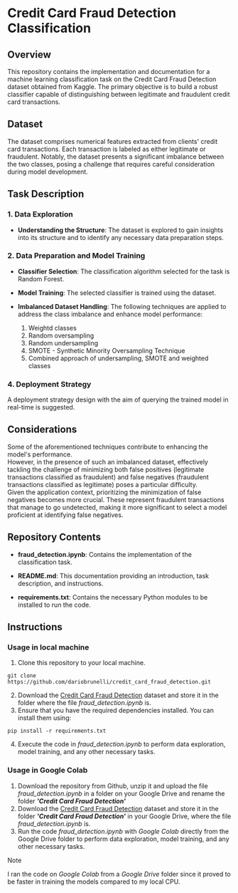 # Credit Card Fraud Detection Classification

## Overview

This repository contains the implementation and documentation for a machine learning classification task on the Credit Card Fraud Detection dataset obtained from Kaggle. The primary objective is to build a robust classifier capable of distinguishing between legitimate and fraudulent credit card transactions.

## Dataset

The dataset comprises numerical features extracted from clients' credit card transactions. Each transaction is labeled as either legitimate or fraudulent. Notably, the dataset presents a significant imbalance between the two classes, posing a challenge that requires careful consideration during model development.

## Task Description

### 1. Data Exploration

- **Understanding the Structure**: The dataset is explored to gain insights into its structure and to identify any necessary data preparation steps.

### 2. Data Preparation and Model Training

- **Classifier Selection**: The classification algorithm selected for the task is Random Forest.

- **Model Training**: The selected classifier is trained using the dataset.

- **Imbalanced Dataset Handling**: The following techniques are applied to address the class imbalance and enhance model performance:  
  1. Weightd classes
  2. Random oversampling
  3. Random undersampling
  4. SMOTE - Synthetic Minority Oversampling Technique
  5. Combined approach of undersampling, SMOTE and weighted classes  
  
### 4. Deployment Strategy

A deployment strategy design with the aim of querying the trained model in real-time is suggested.

## Considerations
Some of the aforementioned techniques contribute to enhancing the model's performance.  
However, in the presence of such an imbalanced dataset, effectively tackling the challenge of minimizing both false positives (legitimate transactions classified as fraudulent) and false negatives (fraudulent transactions classified as legitimate) poses a particular difficulty.  
Given the application context, prioritizing the minimization of false negatives becomes more crucial. These represent fraudulent transactions that manage to go undetected, making it more significant to select a model proficient at identifying false negatives.

## Repository Contents

- **fraud_detection.ipynb**: Contains the implementation of the classification task.

- **README.md**: This documentation providing an introduction, task description, and instructions.
- **requirements.txt**: Contains the necessary Python modules to be installed to run the code.

## Instructions
### Usage in local machine
1. Clone this repository to your local machine.

  ```
  git clone https://github.com/dariobrunelli/credit_card_fraud_detection.git
  ```
2. Download the [Credit Card Fraud Detection](https://www.kaggle.com/datasets/mlg-ulb/creditcardfraud/) dataset and store it in the folder where the file *fraud_detection.ipynb* is.  
3. Ensure that you have the required dependencies installed. You can install them using:

  ```
  pip install -r requirements.txt
  ```
4. Execute the code in *fraud_detection.ipynb* to perform data exploration, model training, and any other necessary tasks.  

### Usage in Google Colab
1. Download the repository from Github, unzip it and upload the file *fraud_detection.ipynb* in a folder on your Google Drive and rename the folder ***'Credit Card Fraud Detection'***
2. Download the [Credit Card Fraud Detection](https://www.kaggle.com/datasets/mlg-ulb/creditcardfraud/) dataset and store it in the folder ***'Credit Card Fraud Detection'*** in your Google Drive, where the file *fraud_detection.ipynb* is. 
3. Run the code *fraud_detection.ipynb* with *Google Colab* directly from the Google Drive folder to perform data exploration, model training, and any other necessary tasks. 

> [!NOTE]
> I ran the code on *Google Colab* from a *Google Drive* folder since it proved to be faster in training the models compared to my local CPU.

